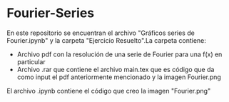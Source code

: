 # Fourier-Series
En este repositorio se encuentran el archivo "Gráficos series de Fourier.ipynb" y la carpeta "Ejercicio Resuelto".La carpeta contiene:
- Archivo pdf con la resolución de una serie de Fourier para una f(x) en particular
- Archivo .rar que contiene el archivo main.tex que es código que da como input el pdf anteriormente mencionado y la imagen Fourier.png

El archivo .ipynb contiene el código que creo la imagen "Fourier.png"
